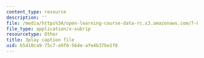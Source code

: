 ```yaml
---
content_type: resource
description: ''
file: /media/https%3A/open-learning-course-data-rc.s3.amazonaws.com/7-016-introductory-biology-fall-2018/b5410ca975c7a9f0564eafe4b37be1f8_Qfw0C0Ac-Tk.srt
file_type: application/x-subrip
resourcetype: Other
title: 3play caption file
uid: b5410ca9-75c7-a9f0-564e-afe4b37be1f8
---
```

